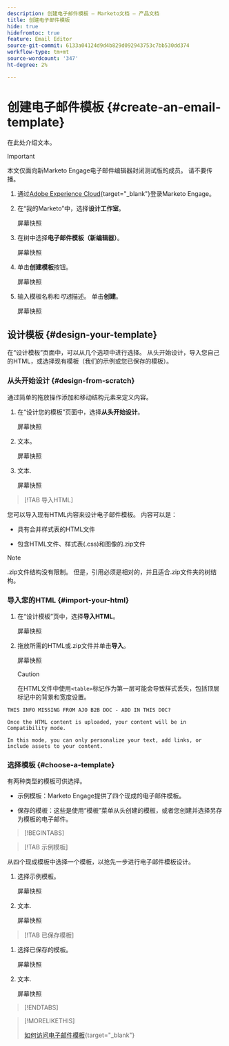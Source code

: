 ```yaml
---
description: 创建电子邮件模板 — Marketo文档 — 产品文档
title: 创建电子邮件模板
hide: true
hidefromtoc: true
feature: Email Editor
source-git-commit: 6133a04124d9d4b829d092943753c7bb530dd374
workflow-type: tm+mt
source-wordcount: '347'
ht-degree: 2%

---
```


# 创建电子邮件模板 {#create-an-email-template}

在此处介绍文本。

>[!IMPORTANT]
>
>本文仅面向新Marketo Engage电子邮件编辑器封闭测试版的成员。 请不要传播。

1. 通过[Adobe Experience Cloud](https://experiencecloud.adobe.com/){target="_blank"}登录Marketo Engage。

1. 在“我的Marketo”中，选择&#x200B;**设计工作室**。

   屏幕快照

1. 在树中选择&#x200B;**电子邮件模板（新编辑器）**。

   屏幕快照

1. 单击&#x200B;**创建模板**&#x200B;按钮。

   屏幕快照

1. 输入模板名称和&#x200B;_可选_&#x200B;描述。 单击&#x200B;**创建**。

   屏幕快照

## 设计模板 {#design-your-template}

在“设计模板”页面中，可以从几个选项中进行选择。 从头开始设计，导入您自己的HTML，或选择现有模板（我们的示例或您已保存的模板）。

### 从头开始设计 {#design-from-scratch}

通过简单的拖放操作添加和移动结构元素来定义内容。

1. 在“设计您的模板”页面中，选择&#x200B;**从头开始设计**。

   屏幕快照

1. 文本。

   屏幕快照

1. 文本.

   屏幕快照

>[!TAB 导入HTML]

您可以导入现有HTML内容来设计电子邮件模板。 内容可以是：

* 具有合并样式表的HTML文件

* 包含HTML文件、样式表(.css)和图像的.zip文件

>[!NOTE]
>
>.zip文件结构没有限制。 但是，引用必须是相对的，并且适合.zip文件夹的树结构。

### 导入您的HTML {#import-your-html}

1. 在“设计模板”页中，选择&#x200B;**导入HTML**。

   屏幕快照

1. 拖放所需的HTML或.zip文件并单击&#x200B;**导入**。

   屏幕快照

   >[!CAUTION]
   >
   >在HTML文件中使用`<table>`标记作为第一层可能会导致样式丢失，包括顶层标记中的背景和宽度设置。

```
THIS INFO MISSING FROM AJO B2B DOC - ADD IN THIS DOC?

Once the HTML content is uploaded, your content will be in Compatibility mode.

In this mode, you can only personalize your text, add links, or include assets to your content.
```

### 选择模板 {#choose-a-template}

有两种类型的模板可供选择。

* 示例模板：Marketo Engage提供了四个现成的电子邮件模板。

* 保存的模板：这些是使用“模板”菜单从头创建的模板，或者您创建并选择另存为模板的电子邮件。

>[!BEGINTABS]

>[!TAB 示例模板]

从四个现成模板中选择一个模板，以抢先一步进行电子邮件模板设计。

1. 选择示例模板。

   屏幕快照

1. 文本.

   屏幕快照

>[!TAB 已保存模板]

1. 选择已保存的模板。

   屏幕快照

1. 文本.

   屏幕快照

>[!ENDTABS]

>[!MORELIKETHIS]
>
>[如何访问电子邮件模板](/help/marketo/product-docs/email-marketing/general/beta-new-email-editor/how-to-access-an-email-template.md){target="_blank"}
